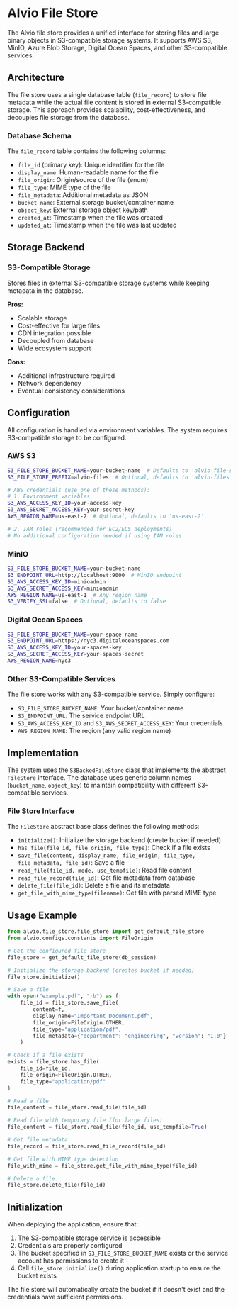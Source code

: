 # Alvio File Store

The Alvio file store provides a unified interface for storing files and large binary objects in S3-compatible storage systems. It supports AWS S3, MinIO, Azure Blob Storage, Digital Ocean Spaces, and other S3-compatible services.

## Architecture

The file store uses a single database table (`file_record`) to store file metadata while the actual file content is stored in external S3-compatible storage. This approach provides scalability, cost-effectiveness, and decouples file storage from the database.

### Database Schema

The `file_record` table contains the following columns:

- `file_id` (primary key): Unique identifier for the file
- `display_name`: Human-readable name for the file
- `file_origin`: Origin/source of the file (enum)
- `file_type`: MIME type of the file
- `file_metadata`: Additional metadata as JSON
- `bucket_name`: External storage bucket/container name
- `object_key`: External storage object key/path
- `created_at`: Timestamp when the file was created
- `updated_at`: Timestamp when the file was last updated

## Storage Backend

### S3-Compatible Storage

Stores files in external S3-compatible storage systems while keeping metadata in the database.

**Pros:**
- Scalable storage
- Cost-effective for large files
- CDN integration possible
- Decoupled from database
- Wide ecosystem support

**Cons:**
- Additional infrastructure required
- Network dependency
- Eventual consistency considerations

## Configuration

All configuration is handled via environment variables. The system requires S3-compatible storage to be configured.

### AWS S3

```bash
S3_FILE_STORE_BUCKET_NAME=your-bucket-name  # Defaults to 'alvio-file-store-bucket'
S3_FILE_STORE_PREFIX=alvio-files  # Optional, defaults to 'alvio-files'

# AWS credentials (use one of these methods):
# 1. Environment variables
S3_AWS_ACCESS_KEY_ID=your-access-key
S3_AWS_SECRET_ACCESS_KEY=your-secret-key
AWS_REGION_NAME=us-east-2  # Optional, defaults to 'us-east-2'

# 2. IAM roles (recommended for EC2/ECS deployments)
# No additional configuration needed if using IAM roles
```

### MinIO

```bash
S3_FILE_STORE_BUCKET_NAME=your-bucket-name
S3_ENDPOINT_URL=http://localhost:9000  # MinIO endpoint
S3_AWS_ACCESS_KEY_ID=minioadmin
S3_AWS_SECRET_ACCESS_KEY=minioadmin
AWS_REGION_NAME=us-east-1  # Any region name
S3_VERIFY_SSL=false  # Optional, defaults to false
```

### Digital Ocean Spaces

```bash
S3_FILE_STORE_BUCKET_NAME=your-space-name
S3_ENDPOINT_URL=https://nyc3.digitaloceanspaces.com
S3_AWS_ACCESS_KEY_ID=your-spaces-key
S3_AWS_SECRET_ACCESS_KEY=your-spaces-secret
AWS_REGION_NAME=nyc3
```

### Other S3-Compatible Services

The file store works with any S3-compatible service. Simply configure:
- `S3_FILE_STORE_BUCKET_NAME`: Your bucket/container name
- `S3_ENDPOINT_URL`: The service endpoint URL
- `S3_AWS_ACCESS_KEY_ID` and `S3_AWS_SECRET_ACCESS_KEY`: Your credentials
- `AWS_REGION_NAME`: The region (any valid region name)

## Implementation

The system uses the `S3BackedFileStore` class that implements the abstract `FileStore` interface. The database uses generic column names (`bucket_name`, `object_key`) to maintain compatibility with different S3-compatible services.

### File Store Interface

The `FileStore` abstract base class defines the following methods:

- `initialize()`: Initialize the storage backend (create bucket if needed)
- `has_file(file_id, file_origin, file_type)`: Check if a file exists
- `save_file(content, display_name, file_origin, file_type, file_metadata, file_id)`: Save a file
- `read_file(file_id, mode, use_tempfile)`: Read file content
- `read_file_record(file_id)`: Get file metadata from database
- `delete_file(file_id)`: Delete a file and its metadata
- `get_file_with_mime_type(filename)`: Get file with parsed MIME type

## Usage Example

```python
from alvio.file_store.file_store import get_default_file_store
from alvio.configs.constants import FileOrigin

# Get the configured file store
file_store = get_default_file_store(db_session)

# Initialize the storage backend (creates bucket if needed)
file_store.initialize()

# Save a file
with open("example.pdf", "rb") as f:
    file_id = file_store.save_file(
        content=f,
        display_name="Important Document.pdf",
        file_origin=FileOrigin.OTHER,
        file_type="application/pdf",
        file_metadata={"department": "engineering", "version": "1.0"}
    )

# Check if a file exists
exists = file_store.has_file(
    file_id=file_id,
    file_origin=FileOrigin.OTHER,
    file_type="application/pdf"
)

# Read a file
file_content = file_store.read_file(file_id)

# Read file with temporary file (for large files)
file_content = file_store.read_file(file_id, use_tempfile=True)

# Get file metadata
file_record = file_store.read_file_record(file_id)

# Get file with MIME type detection
file_with_mime = file_store.get_file_with_mime_type(file_id)

# Delete a file
file_store.delete_file(file_id)
```

## Initialization

When deploying the application, ensure that:

1. The S3-compatible storage service is accessible
2. Credentials are properly configured
3. The bucket specified in `S3_FILE_STORE_BUCKET_NAME` exists or the service account has permissions to create it
4. Call `file_store.initialize()` during application startup to ensure the bucket exists

The file store will automatically create the bucket if it doesn't exist and the credentials have sufficient permissions.
 